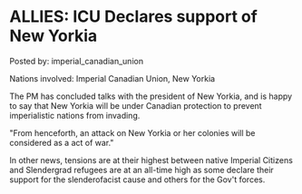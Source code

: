 # ALLIES: ICU Declares support of New Yorkia

Posted by: imperial_canadian_union

Nations involved: Imperial Canadian Union, New Yorkia

The PM has concluded talks with the president of New Yorkia, and is happy to say that New Yorkia will be under Canadian protection to prevent imperialistic nations from invading.

 "From henceforth, an attack on New Yorkia or her colonies will be considered as a act of war." 

In other news, tensions are at their highest between native Imperial Citizens and Slendergrad refugees are at an all-time high as some declare their support for the slenderofacist cause and others for the Gov't forces.